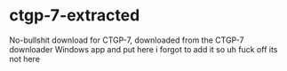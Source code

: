# ctgp-7-extracted
No-bullshit download for CTGP-7, downloaded from the CTGP-7 downloader Windows app and put here
i forgot to add it so uh fuck off its not here
